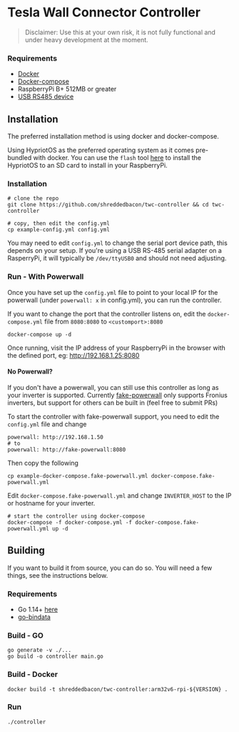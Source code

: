 # Tesla Wall Connector Controller

> Disclaimer: Use this at your own risk, it is not fully functional and under heavy development at the moment.

### Requirements

- [Docker](https://docs.docker.com/get-docker/)
- [Docker-compose](https://docs.docker.com/compose/install/)
- RaspberryPi B+ 512MB or greater
- [USB RS485 device](https://www.ebay.com.au/itm/USB-To-RS485-Converter-Module-USB-To-TTL-RS485-Dual-Function-Dual-Protection/392923867548)

## Installation

The preferred installation method is using docker and docker-compose.

Using HypriotOS as the preferred operating system as it comes pre-bundled with docker. You can use the `flash` tool [here](https://github.com/hypriot/flash) to install the HypriotOS to an SD card to install in your RaspberryPi.

### Installation

```
# clone the repo
git clone https://github.com/shreddedbacon/twc-controller && cd twc-controller

# copy, then edit the config.yml
cp example-config.yml config.yml
```

You may need to edit `config.yml` to change the serial port device path, this depends on your setup.
If you're using a USB RS-485 serial adapter on a RasperryPi, it will typically be `/dev/ttyUSB0` and should not need adjusting.

### Run - With Powerwall

Once you have set up the `config.yml` file to point to your local IP for the powerwall (under `powerwall: x` in config.yml), you can run the controller.

If you want to change the port that the controller listens on, edit the `docker-compose.yml` file from `8080:8080` to `<customport>:8080`

```
docker-compose up -d
```

Once running, visit the IP address of your RaspberryPi in the browser with the defined port, eg: http://192.168.1.25:8080

#### No Powerwall?

If you don't have a powerwall, you can still use this controller as long as your inverter is supported. Currently [fake-powerwall](https://github.com/shreddedbacon/fake-powerwall) only supports Fronius inverters, but support for others can be built in (feel free to submit PRs)

To start the controller with fake-powerwall support, you need to edit the `config.yml` file and change

```
powerwall: http://192.168.1.50
# to
powerwall: http://fake-powerwall:8080
```

Then copy the following

```
cp example-docker-compose.fake-powerwall.yml docker-compose.fake-powerwall.yml
```

Edit `docker-compose.fake-powerwall.yml` and change `INVERTER_HOST` to the IP or hostname for your inverter.

```
# start the controller using docker-compose
docker-compose -f docker-compose.yml -f docker-compose.fake-powerwall.yml up -d
```

## Building

If you want to build it from source, you can do so. You will need a few things, see the instructions below.

### Requirements

- Go 1.14+ [here](https://golang.org/doc/install)
- [go-bindata](https://github.com/go-bindata/go-bindata)

### Build - GO

```
go generate -v ./...
go build -o controller main.go
```

### Build - Docker

```
docker build -t shreddedbacon/twc-controller:arm32v6-rpi-${VERSION} .
```

### Run

```
./controller
```
